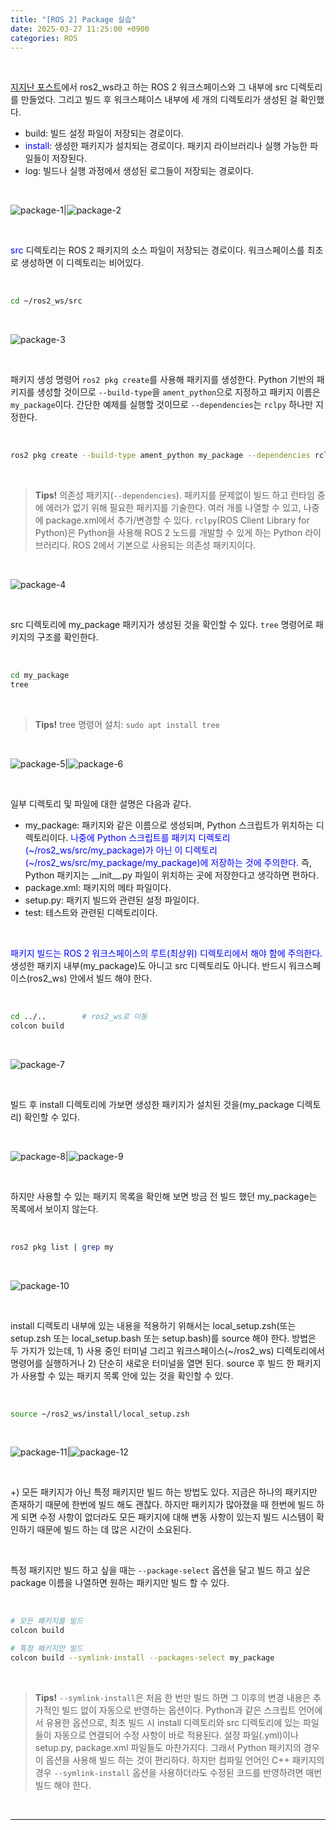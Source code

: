 ```yaml
---
title: "[ROS 2] Package 실습"
date: 2025-03-27 11:25:00 +0900
categories: ROS
---
```


&nbsp;

[지지난 포스트](https://oksisiya.github.io/posts/create-ros-2-workspace/)에서 ros2_ws라고 하는 ROS 2 워크스페이스와 그 내부에 src 디렉토리를 만들었다. 그리고 빌드 후 워크스페이스 내부에 세 개의 디렉토리가 생성된 걸 확인했다.
  * build: 빌드 설정 파일이 저장되는 경로이다.
  * <span style="color:blue">install</span>: 생성한 패키지가 설치되는 경로이다. 패키지 라이브러리나 실행 가능한 파일들이 저장된다.
  * log: 빌드나 실행 과정에서 생성된 로그들이 저장되는 경로이다.

<br>

![package-1](/assets/img/2025-03-26/package-1.png)|![package-2](/assets/img/2025-03-26/package-2.png)

<br>

<span style="color:blue">src</span> 디렉토리는 ROS 2 패키지의 소스 파일이 저장되는 경로이다. 워크스페이스를 최초로 생성하면 이 디렉토리는 비어있다.

<br>

```bash
cd ~/ros2_ws/src
```

<br>

![package-3](/assets/img/2025-03-26/package-3.png)

<br>

패키지 생성 명령어 `ros2 pkg create`를 사용해 패키지를 생성한다. Python 기반의 패키지를 생성할 것이므로 `--build-type`을 `ament_python`으로 지정하고 패키지 이름은 `my_package`이다. 간단한 예제를 실행할 것이므로 `--dependencies`는 `rclpy` 하나만 지정한다.

<br>

```bash
ros2 pkg create --build-type ament_python my_package --dependencies rclpy
```

<br>

> **Tips!** 의존성 패키지(`--dependencies`). 패키지를 문제없이 빌드 하고 런타임 중에 에러가 없기 위해 필요한 패키지를 기술한다. 여러 개를 나열할 수 있고, 나중에 package.xml에서 추가/변경할 수 있다. `rclpy`(ROS Client Library for Python)은 Python을 사용해 ROS 2 노드를 개발할 수 있게 하는 Python 라이브러리다. ROS 2에서 기본으로 사용되는 의존성 패키지이다.

<br>

![package-4](/assets/img/2025-03-26/package-4.png)

<br>

src 디렉토리에 my_package 패키지가 생성된 것을 확인할 수 있다. `tree` 명령어로 패키지의 구조를 확인한다.

<br>

```bash
cd my_package
tree
```

<br>

> **Tips!** tree 명령어 설치: `sudo apt install tree`

<br>

![package-5](/assets/img/2025-03-26/package-5.png)|![package-6](/assets/img/2025-03-26/package-6.png)

<br>

일부 디렉토리 및 파일에 대한 설명은 다음과 같다.
* my_package: 패키지와 같은 이름으로 생성되며, Python 스크립트가 위치하는 디렉토리이다. <span style="color:blue">나중에 Python 스크립트를 패키지 디렉토리(~/ros2_ws/src/my_package)가 아닌 이 디렉토리(~/ros2_ws/src/my_package/my_package)에 저장하는 것에 주의한다.</span> 즉, Python 패키지는 \_\_init\_\_.py 파일이 위치하는 곳에 저장한다고 생각하면 편하다.
* package.xml: 패키지의 메타 파일이다.
* setup.py: 패키지 빌드와 관련된 설정 파일이다.
* test: 테스트와 관련된 디렉토리이다.

<br>

<span style="color:blue">패키지 빌드는 ROS 2 워크스페이스의 루트(최상위) 디렉토리에서 해야 함에 주의한다.</span> 생성한 패키지 내부(my_package)도 아니고 src 디렉토리도 아니다. 반드시 워크스페이스(ros2_ws) 안에서 빌드 해야 한다.

<br>

```bash
cd ../..        # ros2_ws로 이동
colcon build
```

<br>

![package-7](/assets/img/2025-03-26/package-7.png)

<br>

빌드 후 install 디렉토리에 가보면 생성한 패키지가 설치된 것을(my_package 디렉토리) 확인할 수 있다.

<br>

![package-8](/assets/img/2025-03-26/package-8.png)|![package-9](/assets/img/2025-03-26/package-9.png)

<br>

하지만 사용할 수 있는 패키지 목록을 확인해 보면 방금 전 빌드 했던 my_package는 목록에서 보이지 않는다.

<br>

```bash
ros2 pkg list | grep my
```

<br>

![package-10](/assets/img/2025-03-26/package-10.png)

<br>

install 디렉토리 내부에 있는 내용을 적용하기 위해서는 local_setup.zsh(또는 setup.zsh 또는 local_setup.bash 또는 setup.bash)를 source 해야 한다. 방법은 두 가지가 있는데, 1) 사용 중인 터미널 그리고 워크스페이스(~/ros2_ws) 디렉토리에서 명령어를 실행하거나 2) 단순히 새로운 터미널을 열면 된다. source 후 빌드 한 패키지가 사용할 수 있는 패키지 목록 안에 있는 것을 확인할 수 있다.

<br>

```bash
source ~/ros2_ws/install/local_setup.zsh
```

<br>

![package-11](/assets/img/2025-03-26/package-11.png)|![package-12](/assets/img/2025-03-26/package-12.png)

<br>

+) 모든 패키지가 아닌 특정 패키지만 빌드 하는 방법도 있다. 지금은 하나의 패키지만 존재하기 때문에 한번에 빌드 해도 괜찮다. 하지만 패키지가 많아졌을 때 한번에 빌드 하게 되면 수정 사항이 없더라도 모든 패키지에 대해 변동 사항이 있는지 빌드 시스템이 확인하기 때문에 빌드 하는 데 많은 시간이 소요된다.

<br>

특정 패키지만 빌드 하고 싶을 때는 `--package-select` 옵션을 달고 빌드 하고 싶은 package 이름을 나열하면 원하는 패키지만 빌드 할 수 있다.

<br>

```bash
# 모든 패키지를 빌드
colcon build

# 특정 패키지만 빌드
colcon build --symlink-install --packages-select my_package
```

<br>

> **Tips!** `--symlink-install`은 처음 한 번만 빌드 하면 그 이후의 변경 내용은 추가적인 빌드 없이 자동으로 반영하는 옵션이다. Python과 같은 스크립트 언어에서 유용한 옵션으로, 최초 빌드 시 install 디렉토리와 src 디렉토리에 있는 파일들이 자동으로 연결되어 수정 사항이 바로 적용된다. 설정 파일(.yml)이나 setup.py, package.xml 파일들도 마찬가지다. 그래서 Python 패키지의 경우 이 옵션을 사용해 빌드 하는 것이 편리하다. 하지만 컴파일 언어인 C++ 패키지의 경우 `--symlink-install` 옵션을 사용하더라도 수정된 코드를 반영하려면 매번 빌드 해야 한다.

&nbsp;

---